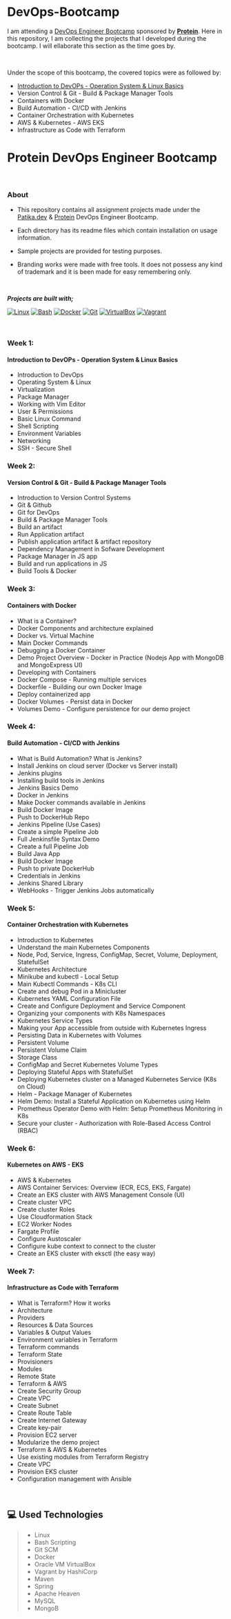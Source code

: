 # DevOps-Bootcamp

I am attending a [DevOps Engineer Bootcamp](https://www.patika.dev/bootcamp/protein-devops-engineer-bootcamp) sponsored by [**Protein**](https://protein.tech). 
Here in this repository, I am collecting the projects that I developed during the bootcamp. 
I will ellaborate this section as the time goes by.


&nbsp;

Under the scope of this bootcamp, the covered topics were as followed by:
- [Introduction to DevOPs - Operation System & Linux Basics](#)
- Version Control & Git - Build & Package Manager Tools
- Containers with Docker
- Build Automation - CI/CD with Jenkins
- Container Orchestration with Kubernetes
- AWS & Kubernetes - AWS EKS
- Infrastructure as Code with Terraform




# Protein DevOps Engineer Bootcamp

&nbsp;



### About

- This repository contains all assignment projects made under the [Patika.dev][@patika] & [Protein][@protein] DevOps Engineer Bootcamp.

- Each directory has its readme files which contain installation on usage information.

- Sample projects are provided for testing purposes.

- Branding works were made with free tools. It does not possess any kind of trademark and it is been made for easy remembering only.

&nbsp;


**_Projects are built with;_**

[![Linux][#linux]][@linux] [![Bash][#bash]][@bash] [![Docker][#docker]][@docker] [![Git][#git]][@git] [![VirtualBox][#virtualbox]][@virtualbox] [![Vagrant][#vagrant]][@vagrant]

&nbsp;


### Week 1:
#### Introduction to DevOPs - Operation System & Linux Basics
- Introduction to DevOps
- Operating System & Linux 
- Virtualization
- Package Manager
- Working with Vim Editor
- User & Permissions
- Basic Linux Command
- Shell Scripting
- Environment Variables
- Networking 
- SSH - Secure Shell

### Week 2:
 
#### Version Control & Git - Build & Package Manager Tools
- Introduction to Version Control Systems
- Git & Github
- Git for DevOps
- Build & Package Manager Tools
- Build an artifact
- Run Application artifact
- Publish application artifact & artifact repository
- Dependency Management in Sofware Development
- Package Manager in JS app 
- Build and run applications in JS
- Build Tools & Docker

### Week 3: 
 
#### Containers with Docker
- What is a Container?
- Docker Components and architecture explained
- Docker vs. Virtual Machine
- Main Docker Commands
- Debugging a Docker Container
- Demo Project Overview - Docker in Practice (Nodejs App with MongoDB and MongoExpress UI)
- Developing with Containers
- Docker Compose - Running multiple services
- Dockerfile - Building our own Docker Image
- Deploy containerized app
- Docker Volumes - Persist data in Docker
- Volumes Demo - Configure persistence for our demo project

### Week 4:
 
#### Build Automation - CI/CD with Jenkins
- What is Build Automation? What is Jenkins?
- Install Jenkins on cloud server (Docker vs Server install)
- Jenkins plugins
- Installing build tools in Jenkins
- Jenkins Basics Demo
- Docker in Jenkins
- Make Docker commands available in Jenkins
- Build Docker Image
- Push to DockerHub Repo
- Jenkins Pipeline (Use Cases)
- Create a simple Pipeline Job
- Full Jenkinsfile Syntax Demo
- Create a full Pipeline Job
- Build Java App
- Build Docker Image
- Push to private DockerHub
- Credentials in Jenkins
- Jenkins Shared Library
- WebHooks - Trigger Jenkins Jobs automatically
 
### Week 5:
 
#### Container Orchestration with Kubernetes
- Introduction to Kubernetes
- Understand the main Kubernetes Components
- Node, Pod, Service, Ingress, ConfigMap, Secret, Volume, Deployment, StatefulSet
- Kubernetes Architecture
- Minikube and kubectl - Local Setup
- Main Kubectl Commands - K8s CLI
- Create and debug Pod in a Minicluster
- Kubernetes YAML Configuration File
- Create and Configure Deployment and Service Component
- Organizing your components with K8s Namespaces
- Kubernetes Service Types
- Making your App accessible from outside with Kubernetes Ingress
- Persisting Data in Kubernetes with Volumes
- Persistent Volume
- Persistent Volume Claim
- Storage Class
- ConfigMap and Secret Kubernetes Volume Types
- Deploying Stateful Apps with StatefulSet
- Deploying Kubernetes cluster on a Managed Kubernetes Service (K8s on Cloud)
- Helm - Package Manager of Kubernetes
- Helm Demo: Install a Stateful Application on Kubernetes using Helm
- Prometheus Operator Demo with Helm: Setup Prometheus Monitoring in K8s
- Secure your cluster - Authorization with Role-Based Access Control (RBAC) 
 
### Week 6:
 
#### Kubernetes on AWS - EKS
 
- AWS & Kubernetes
- AWS Container Services: Overview (ECR, ECS, EKS, Fargate)
- Create an EKS cluster with AWS Management Console (UI)
- Create cluster VPC
- Create cluster Roles
- Use Cloudformation Stack
- EC2 Worker Nodes
- Fargate Profile
- Configure Austoscaler
- Configure kube context to connect to the cluster
- Create an EKS cluster with eksctl (the easy way)

 
### Week 7:
 
#### Infrastructure as Code with Terraform
- What is Terraform? How it works
- Architecture
- Providers
- Resources & Data Sources
- Variables & Output Values
- Environment variables in Terraform
- Terraform commands
- Terraform State
- Provisioners
- Modules
- Remote State
- Terraform & AWS
- Create Security Group
- Create VPC
- Create Subnet
- Create Route Table
- Create Internet Gateway
- Create key-pair
- Provision EC2 server
- Modularize the demo project
- Terraform & AWS & Kubernetes
- Use existing modules from Terraform Registry
- Create VPC
- Provision EKS cluster
- Configuration management with Ansible


&nbsp;


## :computer: **Used Technologies**

> - Linux
> - Bash Scripting
> - Git SCM
> - Docker
> - Oracle VM VirtualBox
> - Vagrant by HashiCorp
> - Maven
> - Spring
> - Apache Heaven
> - MySQL
> - MongoB




<!-- Badge Index -->

[#linux]: https://img.shields.io/badge/Linux-FCC624?style=flat&logo=linux&logoColor=black
[#bash]: https://img.shields.io/badge/Bash-4EAA25?style=flat&logo=GNU%20Bash&logoColor=white
[#git]: https://img.shields.io/badge/Git-E44C30?style=flat&logo=git&logoColor=white
[#docker]: https://img.shields.io/badge/Docker-2CA5E0?style=flat&logo=docker&logoColor=white
[#virtualbox]: https://img.shields.io/badge/VirtualBox-183A61?style=flat&logo=virtualbox&logoColor=white
[#vagrant]: https://img.shields.io/badge/Vagrant-1868F2?style=flat&logo=vagrant&logoColor=white

<!-- URL Index -->

[@patika]: https://www.patika.dev/
[@protein]: https://protein.tech/
[@linux]: https://www.linux.org/
[@bash]: https://www.gnu.org/software/bash/
[@docker]: https://www.docker.com/
[@git]: https://git-scm.com/
[@virtualbox]: https://www.virtualbox.org/
[@vagrant]: https://www.vagrantup.com/
[@vagrant-download]: https://www.vagrantup.com/downloads/
